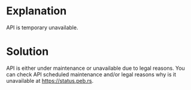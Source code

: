 # Explanation
API is temporary unavailable.

# Solution
API is either under maintenance or unavailable due to legal reasons. You can check API scheduled maintenance and/or legal reasons why is it unavailable at https://status.peb.rs.
